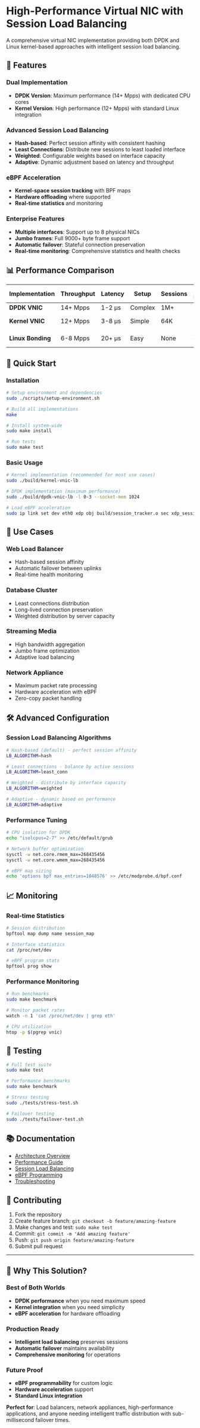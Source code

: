 # High-Performance Virtual NIC with Session Load Balancing

A comprehensive virtual NIC implementation providing both DPDK and Linux kernel-based approaches with intelligent session load balancing.

## 🚀 Features

### **Dual Implementation**
- **DPDK Version**: Maximum performance (14+ Mpps) with dedicated CPU cores
- **Kernel Version**: High performance (12+ Mpps) with standard Linux integration

### **Advanced Session Load Balancing**
- **Hash-based**: Perfect session affinity with consistent hashing
- **Least Connections**: Distribute new sessions to least loaded interface
- **Weighted**: Configurable weights based on interface capacity
- **Adaptive**: Dynamic adjustment based on latency and throughput

### **eBPF Acceleration**
- **Kernel-space session tracking** with BPF maps
- **Hardware offloading** where supported
- **Real-time statistics** and monitoring

### **Enterprise Features**
- **Multiple interfaces**: Support up to 8 physical NICs
- **Jumbo frames**: Full 9000+ byte frame support
- **Automatic failover**: Stateful connection preservation
- **Real-time monitoring**: Comprehensive statistics and health checks

## 📊 Performance Comparison

| Implementation | Throughput | Latency | Setup | Sessions | CPU Usage |
|----------------|------------|---------|-------|----------|-----------|
| **DPDK VNIC** | 14+ Mpps | 1-2 μs | Complex | 1M+ | 100% |
| **Kernel VNIC** | 12+ Mpps | 3-8 μs | Simple | 64K | 60-80% |
| **Linux Bonding** | 6-8 Mpps | 20+ μs | Easy | None | 40-60% |

## 🔧 Quick Start

### Installation

```bash
# Setup environment and dependencies
sudo ./scripts/setup-environment.sh

# Build all implementations
make

# Install system-wide
sudo make install

# Run tests
sudo make test
```

### Basic Usage

```bash
# Kernel implementation (recommended for most use cases)
sudo ./build/kernel-vnic-lb

# DPDK implementation (maximum performance)
sudo ./build/dpdk-vnic-lb -l 0-3 --socket-mem 1024

# Load eBPF acceleration
sudo ip link set dev eth0 xdp obj build/session_tracker.o sec xdp_session_lb
```

## 🎯 Use Cases

### **Web Load Balancer**
- Hash-based session affinity
- Automatic failover between uplinks
- Real-time health monitoring

### **Database Cluster**
- Least connections distribution
- Long-lived connection preservation
- Weighted distribution by server capacity

### **Streaming Media**
- High bandwidth aggregation
- Jumbo frame optimization
- Adaptive load balancing

### **Network Appliance**
- Maximum packet rate processing
- Hardware acceleration with eBPF
- Zero-copy packet handling

## 🛠 Advanced Configuration

### Session Load Balancing Algorithms

```bash
# Hash-based (default) - perfect session affinity
LB_ALGORITHM=hash

# Least connections - balance by active sessions
LB_ALGORITHM=least_conn

# Weighted - distribute by interface capacity
LB_ALGORITHM=weighted

# Adaptive - dynamic based on performance
LB_ALGORITHM=adaptive
```

### Performance Tuning

```bash
# CPU isolation for DPDK
echo "isolcpus=2-7" >> /etc/default/grub

# Network buffer optimization
sysctl -w net.core.rmem_max=268435456
sysctl -w net.core.wmem_max=268435456

# eBPF map sizing
echo 'options bpf max_entries=1048576' >> /etc/modprobe.d/bpf.conf
```

## 📈 Monitoring

### Real-time Statistics

```bash
# Session distribution
bpftool map dump name session_map

# Interface statistics
cat /proc/net/dev

# eBPF program stats
bpftool prog show
```

### Performance Monitoring

```bash
# Run benchmarks
sudo make benchmark

# Monitor packet rates
watch -n 1 'cat /proc/net/dev | grep eth'

# CPU utilization
htop -p $(pgrep vnic)
```

## 🧪 Testing

```bash
# Full test suite
sudo make test

# Performance benchmarks
sudo make benchmark

# Stress testing
sudo ./tests/stress-test.sh

# Failover testing
sudo ./tests/failover-test.sh
```

## 📚 Documentation

- [Architecture Overview](docs/architecture.md)
- [Performance Guide](docs/performance.md)
- [Session Load Balancing](docs/load-balancing.md)
- [eBPF Programming](docs/ebpf.md)
- [Troubleshooting](docs/troubleshooting.md)

## 🤝 Contributing

1. Fork the repository
2. Create feature branch: `git checkout -b feature/amazing-feature`
3. Make changes and test: `sudo make test`
4. Commit: `git commit -m 'Add amazing feature'`
5. Push: `git push origin feature/amazing-feature`
6. Submit pull request

---

## 🎯 Why This Solution?

### **Best of Both Worlds**
- **DPDK performance** when you need maximum speed
- **Kernel integration** when you need simplicity
- **eBPF acceleration** for hardware offloading

### **Production Ready**
- **Intelligent load balancing** preserves sessions
- **Automatic failover** maintains availability
- **Comprehensive monitoring** for operations

### **Future Proof**
- **eBPF programmability** for custom logic
- **Hardware acceleration** support
- **Standard Linux integration**

**Perfect for**: Load balancers, network appliances, high-performance applications, and anyone needing intelligent traffic distribution with sub-millisecond failover times.
